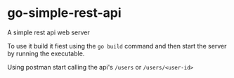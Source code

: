 # go-simple-rest-api
A simple rest api web server

To use it build it fiest using the `go build` command and then start the server by running the executable.

Using postman start calling the api's `/users` or `/users/<user-id>`

